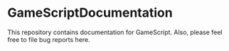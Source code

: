 # GameScriptDocumentation
This repository contains documentation for GameScript. Also, please feel free to file bug reports here.

